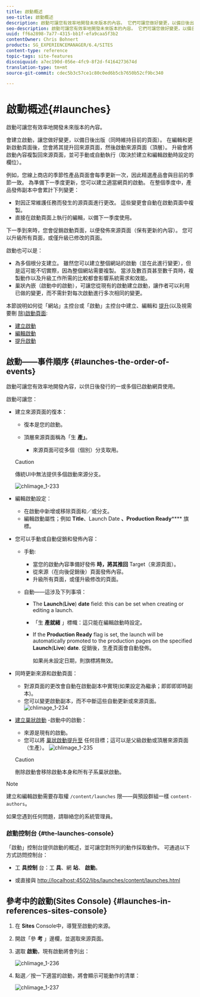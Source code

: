 ```yaml
---
title: 啟動概述
seo-title: 啟動概述
description: 啟動可讓您有效率地開發未來版本的內容。 它們可讓您做好變更，以備日後出版，同時仍能維持目前的頁面
seo-description: 啟動可讓您有效率地開發未來版本的內容。 它們可讓您做好變更，以備日後出版，同時仍能維持目前的頁面
uuid: ff6a2898-7a77-4315-bb1f-efa9caa5f3b2
contentOwner: Chris Bohnert
products: SG_EXPERIENCEMANAGER/6.4/SITES
content-type: reference
topic-tags: site-features
discoiquuid: a7ec190d-056e-4fc9-8f2d-f4164273674d
translation-type: tm+mt
source-git-commit: cdec5b3c57ce1c80c0ed6b5cb7650b52cf9bc340

---
```



# 啟動概述{#launches}

啟動可讓您有效率地開發未來版本的內容。

會建立啟動，讓您做好變更，以備日後出版（同時維持目前的頁面）。 在編輯和更新啟動頁面後，您會將其提升回來源頁面，然後啟動來源頁面（頂層）。 升級會將啟動內容複製回來源頁面，並可手動或自動執行（取決於建立和編輯啟動時設定的欄位）。

例如，您線上商店的季節性產品頁面會每季更新一次，因此精選產品會與目前的季節一致。 為準備下一季度更新，您可以建立適當網頁的啟動。 在整個季度中，產品發佈副本中會累計下列變更：

* 對因正常維護任務而發生的源頁面進行更改。 這些變更會自動在啟動頁面中複製。
* 直接在啟動頁面上執行的編輯，以備下一季度使用。

下一季到來時，您會促銷啟動頁面，以便發佈來源頁面（保有更新的內容）。 您可以升級所有頁面，或僅升級已修改的頁面。

啟動也可以是：

* 為多個根分支建立。 雖然您可以建立整個網站的啟動（並在此進行變更），但是這可能不切實際，因為整個網站需要複製。 當涉及數百頁甚至數千頁時，複製動作以及升級工作所需的比較都會影響系統需求和效能。
* 巢狀內嵌（啟動中的啟動），可讓您從現有的啟動建立啟動，讓作者可以利用已做的變更，而不需針對每次啟動進行多次相同的變更。

本節說明如何從「網站」主控台或「啟動」主控台中建立、編輯和 [提升](/help/sites-authoring/launches-creating.md#deleting-a-launch)(以及視需要刪 [除)啟動頁面](#the-launches-console):

* [建立啟動 ](/help/sites-authoring/launches-creating.md)
* [編輯啟動](/help/sites-authoring/launches-editing.md)
* [提升啟動](/help/sites-authoring/launches-promoting.md)

## 啟動——事件順序 {#launches-the-order-of-events}

啟動可讓您有效率地開發內容，以供日後發行的一或多個已啟動網頁使用。

啟動可讓您：

* 建立來源頁面的復本：

   * 復本是您的啟動。
   * 頂層來源頁面稱為「生 **產」**。

      * 來源頁面可從多個（個別）分支取用。
   >[!CAUTION]
   >
   >傳統UI中無法提供多個啟動來源分支。

   ![chlimage_1-233](assets/chlimage_1-233.png)

* 編輯啟動設定：

   * 在啟動中新增或移除頁面和／或分支。
   * 編輯啟動屬性；例如 **Title**、Launch Date **、Production Ready****** 旗標。

* 您可以手動或自動促銷和發佈內容：

   * 手動:

      * 當您的啟動內容準備好發佈 **時，將其推回** Target（來源頁面）。
      * 從來源（在向後促銷後）頁面發佈內容。
      * 升級所有頁面，或僅升級修改的頁面。
   * 自動——這涉及下列事項：

      * The **Launch**(**Live**) **date** field: this can be set when creating or editing a launch.
      * 「生 **產就緒** 」標幟：這只能在編輯啟動時設定。
      * If the **Production Ready** flag is set, the launch will be automatically promoted to the production pages on the specified **Launch**(**Live**) **date**. 促銷後，生產頁面會自動發佈。

         如果尚未設定日期，則旗標將無效。


* 同時更新來源和啟動頁面：

   * 對源頁面的更改會自動在啟動副本中實現(如果設定為繼承；即即即即時副本)。
   * 您可以變更啟動副本，而不中斷這些自動更新或來源頁面。
   ![chlimage_1-234](assets/chlimage_1-234.png)

* [建立巢狀啟動](/help/sites-authoring/launches-creating.md#creating-a-nested-launch) -啟動中的啟動：

   * 來源是現有的啟動。
   * 您可以將 [巢狀啟動提升至](/help/sites-authoring/launches-promoting.md#promoting-a-nested-launch) 任何目標；這可以是父級啟動或頂層來源頁面（生產）。
   ![chlimage_1-235](assets/chlimage_1-235.png)

   >[!CAUTION]
   >
   >刪除啟動會移除啟動本身和所有子系巢狀啟動。

>[!NOTE]
>
>建立和編輯啟動需要存取權 `/content/launches` 限——與預設群組一樣 `content-authors`。
>
>如果您遇到任何問題，請聯絡您的系統管理員。

### 啟動控制台 {#the-launches-console}

「啟動」控制台提供啟動的概述，並可讓您對所列的動作採取動作。 可通過以下方式訪問控制台：

* 工 **具控制** 台：工 **具**、網 **站**、 **啟動**。

* 或直接與 [http://localhost:4502/libs/launches/content/launches.html](http://localhost:4502/libs/launches/content/launches.html)

## 參考中的啟動(Sites Console) {#launches-in-references-sites-console}

1. 在 **Sites** Console中，導覽至啟動的來源。
1. 開啟「參 **考** 」邊欄，並選取來源頁面。
1. 選取 **啟動**，現有啟動將會列出：

   ![chlimage_1-236](assets/chlimage_1-236.png)

1. 點選／按一下適當的啟動，將會顯示可能動作的清單：

   ![chlimage_1-237](assets/chlimage_1-237.png)

